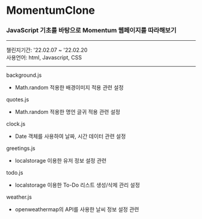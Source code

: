 # MomentumClone

### JavaScript 기초를 바탕으로 Momentum 웹페이지를 따라해보기

--------------------------------------------------------

챌린지기간: '22.02.07 ~ '22.02.20 <br>
사용언어: html, Javascript, CSS

--------------------------------------------------------

background.js
 - Math.random 적용한 배경이미지 적용 관련 설정
 
quotes.js
 - Math.random 적용한 명언 글귀 적용 관련 설정

clock.js
 - Date 객체를 사용하여 날짜, 시간 데이터 관련 설정

greetings.js
 - localstorage 이용한 유저 정보 설정 관련

todo.js
 - localstorage 이용한 To-Do 리스트 생성/삭제 관리 설정

weather.js
 - openweathermap의 API를 사용한 날씨 정보 설정 관련
<br>
